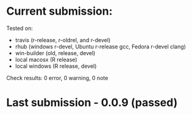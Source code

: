 # Current submission:

Tested on:

* travis (r-release, r-oldrel, and r-devel)
* rhub (windows r-devel, Ubuntu r-release gcc, Fedora r-devel clang)
* win-builder (old, release, devel)
* local macosx (R release)
* local windows (R release, devel)

Check results: 0 error, 0 warning, 0 note


# Last submission - 0.0.9 (passed)

